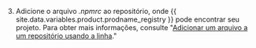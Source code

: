 3. Adicione o arquivo *.npmrc* ao repositório, onde {{ site.data.variables.product.prodname_registry }} pode encontrar seu projeto. Para obter mais informações, consulte "[Adicionar um arquivo a um repositório usando a linha](/github/managing-files-in-a-repository/adding-a-file-to-a-repository-using-the-command-line)."
